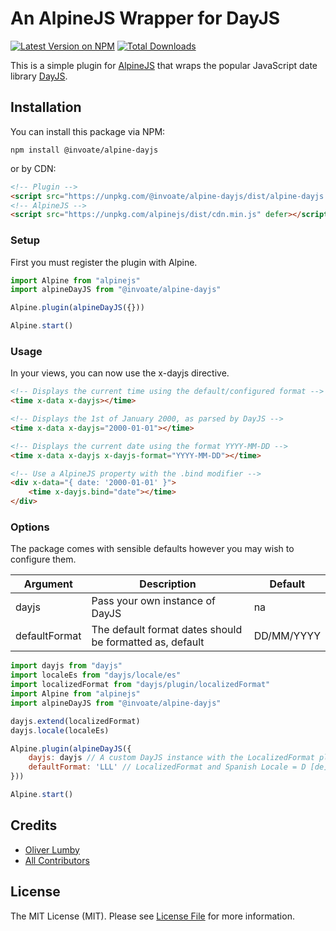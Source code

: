 # An AlpineJS Wrapper for DayJS

[![Latest Version on NPM](https://img.shields.io/npm/v/@invoate/alpine-dayjs?style=flat-square)](https://www.npmjs.com/package/@invoate/alpine-dayjs)
[![Total Downloads](https://img.shields.io/npm/dt/@invoate/alpine-dayjs?style=flat-square)](https://www.npmjs.com/package/@invoate/alpine-dayjs)

This is a simple plugin for [AlpineJS](https://alpinejs.dev) that wraps the popular JavaScript date library [DayJS](https://day.js.org).

## Installation

You can install this package via NPM:

```shell
npm install @invoate/alpine-dayjs
```

or by CDN:

```html
<!-- Plugin -->
<script src="https://unpkg.com/@invoate/alpine-dayjs/dist/alpine-dayjs.min.js" defer></script>
<!-- AlpineJS -->
<script src="https://unpkg.com/alpinejs/dist/cdn.min.js" defer></script>
```

### Setup

First you must register the plugin with Alpine.

```js
import Alpine from "alpinejs"
import alpineDayJS from "@invoate/alpine-dayjs"

Alpine.plugin(alpineDayJS({}))

Alpine.start()
```
### Usage

In your views, you can now use the x-dayjs directive.

```html
<!-- Displays the current time using the default/configured format -->
<time x-data x-dayjs></time>

<!-- Displays the 1st of January 2000, as parsed by DayJS -->
<time x-data x-dayjs="2000-01-01"></time>

<!-- Displays the current date using the format YYYY-MM-DD -->
<time x-data x-dayjs x-dayjs-format="YYYY-MM-DD"></time>

<!-- Use a AlpineJS property with the .bind modifier -->
<div x-data="{ date: '2000-01-01' }">
    <time x-dayjs.bind="date"></time>
</div>
```

### Options

The package comes with sensible defaults however you may wish to configure them.

| Argument      | Description                                              | Default    |
|---------------|----------------------------------------------------------|------------|
| dayjs         | Pass your own instance of DayJS                          | na         |
| defaultFormat | The default format dates should be formatted as, default | DD/MM/YYYY |

```js
import dayjs from "dayjs"
import localeEs from "dayjs/locale/es"
import localizedFormat from "dayjs/plugin/localizedFormat"
import Alpine from "alpinejs"
import alpineDayJS from "@invoate/alpine-dayjs"

dayjs.extend(localizedFormat)
dayjs.locale(localeEs)

Alpine.plugin(alpineDayJS({
    dayjs: dayjs // A custom DayJS instance with the LocalizedFormat plugin and Spanish Locale
    defaultFormat: 'LLL' // LocalizedFormat and Spanish Locale = D [de] MMMM [de] YYYY H:mm
}))

Alpine.start()
```

## Credits

- [Oliver Lumby](https://github.com/olumby)
- [All Contributors](../../contributors)

## License

The MIT License (MIT). Please see [License File](LICENSE.md) for more information.
